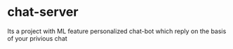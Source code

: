 # chat-server

Its a project with ML feature personalized chat-bot which reply on the basis of your privious chat
